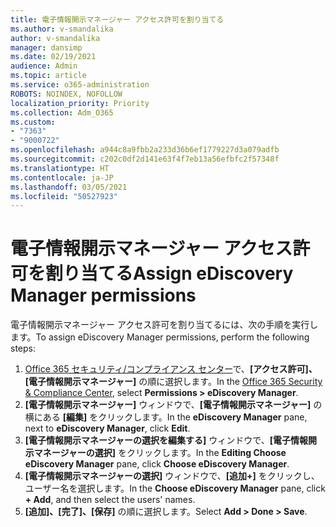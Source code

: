 ```yaml
---
title: 電子情報開示マネージャー アクセス許可を割り当てる
ms.author: v-smandalika
author: v-smandalika
manager: dansimp
ms.date: 02/19/2021
audience: Admin
ms.topic: article
ms.service: o365-administration
ROBOTS: NOINDEX, NOFOLLOW
localization_priority: Priority
ms.collection: Adm_O365
ms.custom:
- "7363"
- "9000722"
ms.openlocfilehash: a944c8a9fbb2a233d36b6ef1779227d3a079adfb
ms.sourcegitcommit: c202c0df2d141e63f4f7eb13a56efbfc2f57348f
ms.translationtype: HT
ms.contentlocale: ja-JP
ms.lasthandoff: 03/05/2021
ms.locfileid: "50527923"
---
```

# <a name="assign-ediscovery-manager-permissions"></a><span data-ttu-id="544ec-102">電子情報開示マネージャー アクセス許可を割り当てる</span><span class="sxs-lookup"><span data-stu-id="544ec-102">Assign eDiscovery Manager permissions</span></span>

<span data-ttu-id="544ec-103">電子情報開示マネージャー アクセス許可を割り当てるには、次の手順を実行します。</span><span class="sxs-lookup"><span data-stu-id="544ec-103">To assign eDiscovery Manager permissions, perform the following steps:</span></span>

1. <span data-ttu-id="544ec-104">[Office‍ 365 セキュリティ/コンプライアンス センター](https://sip.protection.office.com/)で、**[アクセス許可]、[電子情報開示マネージャー]** の順に選択します。</span><span class="sxs-lookup"><span data-stu-id="544ec-104">In the [Office 365 Security & Compliance Center](https://sip.protection.office.com/), select **Permissions > eDiscovery Manager**.</span></span>
2. <span data-ttu-id="544ec-105">**[電子情報開示マネージャー]** ウィンドウで、**[電子情報開示マネージャー]** の横にある **[編集]** をクリックします。</span><span class="sxs-lookup"><span data-stu-id="544ec-105">In the **eDiscovery Manager** pane, next to **eDiscovery Manager**, click **Edit**.</span></span>
3. <span data-ttu-id="544ec-106">**[電子情報開示マネージャーの選択を編集する]** ウィンドウで、**[電子情報開示マネージャーの選択]** をクリックします。</span><span class="sxs-lookup"><span data-stu-id="544ec-106">In the **Editing Choose eDiscovery Manager** pane, click **Choose eDiscovery Manager**.</span></span>
4. <span data-ttu-id="544ec-107">**[電子情報開示マネージャーの選択]** ウィンドウで、**[追加+]** をクリックし、ユーザー名を選択します。</span><span class="sxs-lookup"><span data-stu-id="544ec-107">In the **Choose eDiscovery Manager** pane, click **+ Add**, and then select the users' names.</span></span>
5. <span data-ttu-id="544ec-108">**[追加]、[完了]、[保存]** の順に選択します。</span><span class="sxs-lookup"><span data-stu-id="544ec-108">Select **Add > Done > Save**.</span></span>